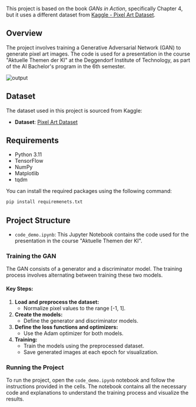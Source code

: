 This project is based on the book *GANs in Action*, specifically Chapter 4, but it uses a different dataset from [Kaggle - Pixel Art Dataset](https://www.kaggle.com/datasets/ebrahimelgazar/pixel-art).

## Overview

The project involves training a Generative Adversarial Network (GAN) to generate pixel art images. The code is used for a presentation in the course "Aktuelle Themen der KI" at the Deggendorf Institute of Technology, as part of the AI Bachelor's program in the 6th semester.

![output](https://github.com/RomanGoEmpire/thd-ki-seminar-dc-gans/assets/71276897/28fc27bf-e5db-4561-9890-608db2b837f1)


## Dataset

The dataset used in this project is sourced from Kaggle:
- **Dataset**: [Pixel Art Dataset](https://www.kaggle.com/datasets/ebrahimelgazar/pixel-art)

## Requirements

- Python 3.11
- TensorFlow
- NumPy
- Matplotlib
- tqdm

You can install the required packages using the following command:

```bash
pip install requiremenets.txt
```


## Project Structure
- `code_demo.ipynb`: This Jupyter Notebook contains the code used for the presentation in the course "Aktuelle Themen der KI".
### Training the GAN
The GAN consists of a generator and a discriminator model. The training process involves alternating between training these two models.

#### Key Steps:
1. **Load and preprocess the dataset:**  
    - Normalize pixel values to the range [-1, 1].
2. **Create the models:**  
    - Define the generator and discriminator models.
3. **Define the loss functions and optimizers:**
    - Use the Adam optimizer for both models.
4. **Training:**
    - Train the models using the preprocessed dataset.
    - Save generated images at each epoch for visualization.


### Running the Project
To run the project, open the `code_demo.ipynb` notebook and follow the instructions provided in the cells. The notebook contains all the necessary code and explanations to understand the training process and visualize the results.

